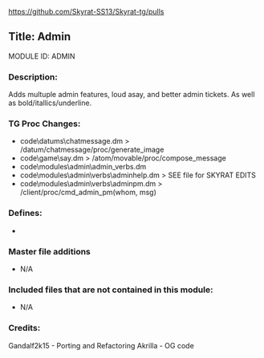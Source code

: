 https://github.com/Skyrat-SS13/Skyrat-tg/pulls

## Title: Admin

MODULE ID: ADMIN

### Description:

Adds multuple admin features, loud asay, and better admin tickets. As well as bold/itallics/underline.

### TG Proc Changes:

- code\datums\chatmessage.dm > /datum/chatmessage/proc/generate_image
- code\game\say.dm > /atom/movable/proc/compose_message
- code\modules\admin\admin_verbs.dm
- code\modules\admin\verbs\adminhelp.dm > SEE file for SKYRAT EDITS
- code\modules\admin\verbs\adminpm.dm > /client/proc/cmd_admin_pm(whom, msg)

### Defines:

-

### Master file additions

- N/A

### Included files that are not contained in this module:

- N/A

### Credits:
Gandalf2k15 - Porting and Refactoring
Akrilla - OG code

